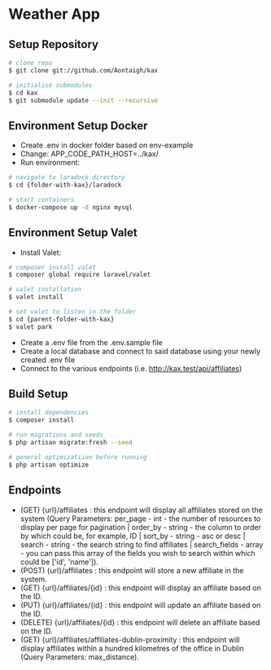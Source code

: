 # Weather App

## Setup Repository

```bash
# clone repo
$ git clone git://github.com/Aontaigh/kax

# initialise submodules
$ cd kax
$ git submodule update --init --recursive
```

## Environment Setup Docker

* Create .env in docker folder based on env-example
* Change: APP_CODE_PATH_HOST=../kax/
* Run environment:

```bash
# navigate to laradock directory
$ cd {folder-with-kax}/laradock

# start containers
$ docker-compose up -d nginx mysql
```

## Environment Setup Valet

* Install Valet:

```bash
# composer install valet
$ composer global require laravel/valet

# valet installation
$ valet install

# set valet to listen in the folder
$ cd {parent-folder-with-kax}
$ valet park
```

* Create a .env file from the .env.sample file
* Create a local database and connect to said database using your newly created .env file
* Connect to the various endpoints (i.e. http://kax.test/api/affiliates)

## Build Setup

```bash
# install dependencies
$ composer install

# run migrations and seeds
$ php artisan migrate:fresh --seed

# general optimizatiion before running
$ php artisan optimize
```

## Endpoints

* (GET)    {url}/affiliates : this endpoint will display all affiliates stored on the system (Query Parameters: per_page - int - the number of resources to display per page for pagination | order_by - string - the column to order by which could be, for example, ID | sort_by - string - asc or desc | search - string - the search string to find affiliates | search_fields - array - you can pass this array of the fields you wish to search within which could be ['id', 'name']).
* (POST)   {url}/affiliates : this endpoint will store a new affiliate in the system.
* (GET)    {url}/affiliates/{id} : this endpoint will display an affiliate based on the ID.
* (PUT)    {url}/affiliates/{id} : this endpoint will update an affiliate based on the ID.
* (DELETE) {url}/affiliates/{id} : this endpoint will delete an affiliate based on the ID.
* (GET)    {url}/affiliates/affiliates-dublin-proximity : this endpoint will display affiliates within a hundred kilometres of the office in Dublin (Query Parameters: max_distance).